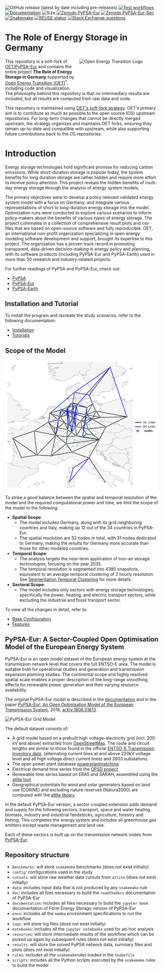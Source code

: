 <!--
SPDX-FileCopyrightText: Contributors to PyPSA-Eur <https://github.com/pypsa/pypsa-eur>
SPDX-License-Identifier: CC-BY-4.0
-->

![GitHub release (latest by date including pre-releases)](https://img.shields.io/github/v/release/pypsa/pypsa-eur?include_prereleases)
[![Test workflows](https://github.com/pypsa/pypsa-eur/actions/workflows/test.yaml/badge.svg)](https://github.com/pypsa/pypsa-eur/actions/workflows/test.yaml)
[![Documentation](https://readthedocs.org/projects/pypsa-eur/badge/?version=latest)](https://pypsa-eur.readthedocs.io/en/latest/?badge=latest)
![Size](https://img.shields.io/github/repo-size/pypsa/pypsa-eur)
[![Zenodo PyPSA-Eur](https://zenodo.org/badge/DOI/10.5281/zenodo.3520874.svg)](https://doi.org/10.5281/zenodo.3520874)
[![Zenodo PyPSA-Eur-Sec](https://zenodo.org/badge/DOI/10.5281/zenodo.3938042.svg)](https://doi.org/10.5281/zenodo.3938042)
[![Snakemake](https://img.shields.io/badge/snakemake-≥8.14.0-brightgreen.svg?style=flat)](https://snakemake.readthedocs.io)
[![REUSE status](https://api.reuse.software/badge/github.com/pypsa/pypsa-eur)](https://api.reuse.software/info/github.com/pypsa/pypsa-eur)
[![Stack Exchange questions](https://img.shields.io/stackexchange/stackoverflow/t/pypsa)](https://stackoverflow.com/questions/tagged/pypsa)

# The Role of Energy Storage in Germany
<img src="https://raw.githubusercontent.com/open-energy-transition/oet-website/main/assets/img/oet-logo-red-n-subtitle.png" alt="Open Energy Transition Logo" width="260" height="100" align="right">

This repository is a soft-fork of [OET/PyPSA-Eur](https://github.com/open-energy-transition/pypsa-eur) and contains the entire project **The Role of Energy Storage in Germany** supported by [Open Energy Transition (OET)](https://openenergytransition.org/)<sup>*</sup>, including code and visualization. The philosophy behind this repository is that no intermediary results are included, but all results are computed from raw data and code.

This repository is maintained using [OET's soft-fork strategy](https://open-energy-transition.github.io/handbook/docs/Engineering/SoftForkStrategy). OET's primary aim is to contribute as much as possible to the open source (OS) upstream repositories. For long-term changes that cannot be directly merged upstream, the strategy organizes and maintains OET forks, ensuring they remain up-to-date and compatible with upstream, while also supporting future contributions back to the OS repositories.


# Introduction

Energy storage technologies hold significant promise for reducing carbon emissions. While short-duration storage is popular today, the system benefits for
long duration storage are rather hidden and require more effort to receive policy attention. This project reveals the hidden benefits of multi-day energy storage through the analysis of
energy system models.

The primary objectives were to develop a policy relevant validated energy system model with a focus on Germany, and integrate various representations of short to long-duration energy storage
into the model. Optimization runs were conducted to explore various scenarios to inform policy-makers about the benefits of various types of energy storage. The project culminates
in a collection of comprehensive result plots and csv files that are based on open-source software and fully reproducible. OET, an international non-profit organization specializing in open energy modeling software 
development and support, brought its expertise to this project. The organization has a proven track record in promoting transparent, data-driven decision-making in energy policy and
planning, with its software products (including PyPSA-Eur and PyPSA-Earth) used in more than 50 research and industry-related projects.


For further readings of PyPSA and PyPSA-Eur, check out:

* [PyPSA](https://pypsa.readthedocs.io)
* [PyPSA-Eur](https://pypsa-eur.readthedocs.io)
* [PyPSA-Earth](https://pypsa-earth.readthedocs.io)

## Installation and Tutorial

To install the program and recreate the study scenarios, refer to the following documentation:

* [Installation](https://open-energy-transition.github.io/form-energy-storage/01-installation.html)
* [Tutorials](https://open-energy-transition.github.io/form-energy-storage/02-tutorials.html)

## Scope of the Model

![alt text](documentation/img/map.png)

To strike a good balance between the spatial and temporal resolution of the model and the required computational power and time, we limit the scope of the model to the following:

- **Spatial Scope**: 
  - The model includes Germany, along with its grid neighboring countries and Italy, making up 12 out of the 34 countries in PyPSA-Eur.
  - The spatial resolution are 52 nodes in total, with 31 nodes dedicated to Germany, making the results for Germany more accurate than those for other modeled countries.
- **Temporal Scope**: 
  - The analysis targets the near-term application of iron-air storage technologies, focusing on the year 2035.
  - The temporal resolution is segmented into 4380 snapshots, equivalent to an average temporal clustering of 2 hourly resolution. See [Segmentation Temporal Clustering](https://open-energy-transition.github.io/form-energy-storage/21-segmentation.html) for more details.
- **Sectoral Scope**: 
  - The model includes only sectors with energy storage technologies, specifically the power, heating, and electric transport sectors, while excluding the industrial and fossil transport sector.

To view all the changes in detail, refer to:

* [Base Configuration](https://open-energy-transition.github.io/form-energy-storage/11-baseline.html)
* [Features](https://open-energy-transition.github.io/form-energy-storage/03-features.html)

## PyPSA-Eur: A Sector-Coupled Open Optimisation Model of the European Energy System

PyPSA-Eur is an open model dataset of the European energy system at the
transmission network level that covers the full ENTSO-E area. The model is suitable both for operational studies and generation and transmission expansion planning studies.
The continental scope and highly resolved spatial scale enables a proper description of the long-range
smoothing effects for renewable power generation and their varying resource availability.

The original PyPSA-Eur model is described in the [documentation](https://pypsa-eur.readthedocs.io)
and in the paper [PyPSA-Eur: An Open Optimisation Model of the European Transmission System](https://arxiv.org/abs/1806.01613), 2018,
[arXiv:1806.01613](https://arxiv.org/abs/1806.01613).

![PyPSA-Eur Grid Model](doc/img/elec.png)

The default dataset consists of:

- A grid model based on a prebuilt high voltage-electricity grid (incl. 200 kV and above) extracted from [OpenStreetMap](https://www.openstreetmap.org/). The route and circuit lengths are similar to those found in the official [ENTSO-E Transmission Inventory data](https://www.entsoe.eu/data/power-stats/).
  (alternating current lines at and above 220kV voltage level and all high voltage direct current lines) and 3803 substations.
- The open power plant database [powerplantmatching](https://github.com/PyPSA/powerplantmatching).
- Electrical demand time series from the [OPSD project](https://open-power-system-data.org/).
- Renewable time series based on ERA5 and SARAH, assembled using the [atlite tool](https://github.com/PyPSA/atlite).
- Geographical potentials for wind and solar generators based on land use (CORINE) and excluding nature reserves (Natura2000) are computed with the [atlite library](https://github.com/PyPSA/atlite).

In the default PyPSA-Eur version, a sector-coupled extension adds demand and supply for the following sectors: transport, space and water heating, biomass, industry and industrial feedstocks, agriculture, forestry and fishing. This completes the energy system and includes all greenhouse gas emitters except waste management and land use.

Each of these sectors is built up on the transmission network nodes from [PyPSA-Eur](https://github.com/PyPSA/pypsa-eur):

## Repository structure

* `benchmarks`: will store `snakemake` benchmarks (does not exist initially)
* `config`: configurations used in the study
* `cutouts`: will store raw weather data cutouts from `atlite` (does not exist initially)
* `data`: includes input data that is not produced by any `snakemake` rule
* `doc`: includes all files necessary to build the `readthedocs` documentation of PyPSA-Eur
* `documentation`: includes all files necessary to build the `jupyter book` documentation of Form Energy Storage version of PyPSA-Eur
* `envs`: includes all the `mamba` environment specifications to run the workflow
* `logs`: will store log files (does not exist initially)
* `notebooks`: includes all the `jupyter notebooks` used for ad-hoc analysis
* `resources`: will store intermediate results of the workflow which can be picked up again by subsequent rules (does not exist initially)
* `results`: will store the solved PyPSA network data, summary files and plots (does not exist initially)
* `rules`: includes all the `snakemake`rules loaded in the `Snakefile`
* `scripts`: includes all the Python scripts executed by the `snakemake` rules to build the model